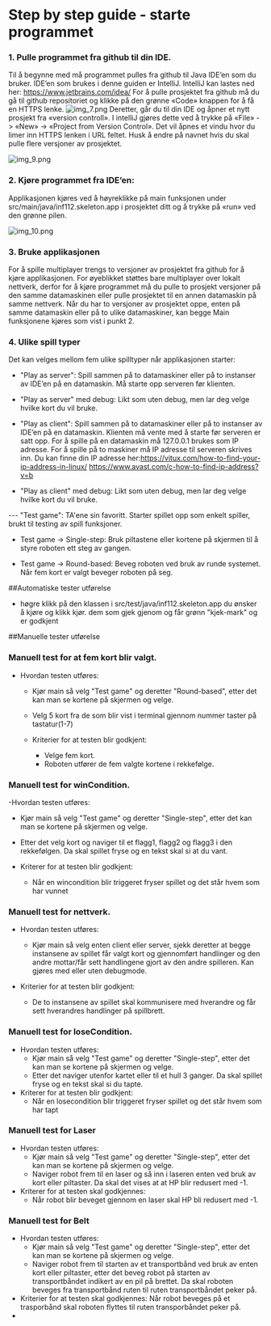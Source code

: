 # Step by step guide - starte programmet



### 1. Pulle programmet fra github til din IDE.
   
   Til å begynne med må programmet pulles fra github til Java IDE’en som du bruker. 
   IDE’en som brukes i denne guiden er IntelliJ.  IntelliJ kan lastes ned her: https://www.jetbrains.com/idea/
   For å pulle prosjektet fra github må du gå til github repositoriet og klikke på den grønne «Code» knappen 
   for å få en HTTPS lenke.
   ![img_7.png](assets/images/img_7.png)
   Deretter, går du til din IDE og åpner et nytt prosjekt fra «version controll». 
   I intelliJ gjøres dette ved å trykke på «File» -> «New» -> «Project from Version Control». 
   Det vil åpnes et vindu hvor du limer inn HTTPS lenken i URL feltet. 
   Husk å endre på navnet hvis du skal pulle flere versjoner av prosjektet.

![img_9.png](assets/images/img_9.png)

### 2. Kjøre programmet fra IDE’en:
   
   Applikasjonen kjøres ved å høyreklikke på main funksjonen under src/main/java/inf112.skeleton.app i prosjektet ditt og å trykke på «run» ved den grønne pilen.

![img_10.png](assets/images/img_10.png)

### 3. Bruke applikasjonen
   
   For å spille multiplayer trengs to versjoner av prosjektet fra github for å kjøre applikasjonen. 
   For øyeblikket støttes bare multiplayer over lokalt nettverk, 
   derfor for å kjøre programmet må du pulle to prosjekt versjoner på den samme datamaskinen 
   eller pulle prosjektet til en annen datamaskin på samme nettverk.
   Når du har to versjoner av prosjektet oppe, enten på samme datamaskin eller på to ulike datamaskiner, 
   kan begge Main funksjonene kjøres som vist i punkt 2. 


### 4. Ulike spill typer
   Det kan velges mellom fem ulike spilltyper når applikasjonen starter:
   
- "Play as server":
        Spill sammen på to datamaskiner eller på to instanser av IDE’en på en datamaskin. Må starte opp serveren før klienten.
  
  
- "Play as server" med debug:
        Likt som uten debug, men lar deg velge hvilke kort du vil bruke.
  

- "Play as client":
Spill sammen på to datamaskiner eller på to instanser av IDE’en på en datamaskin. Klienten må vente med å starte før serveren er satt opp.
For å spille på en datamaskin må 127.0.0.1 brukes som IP adresse.
For å spille på to maskiner må IP adresse til serveren skrives inn. Du kan finne din IP adresse her:https://vitux.com/how-to-find-your-ip-address-in-linux/
  https://www.avast.com/c-how-to-find-ip-address?v=b


- "Play as client" med debug:
Likt som uten debug, men lar deg velge hvilke kort du vil bruke.
  

--- "Test game": TA'ene sin favoritt. Starter spillet opp som enkelt spiller, brukt til testing av spill funksjoner.

-  Test game -> Single-step:
Bruk piltastene eller kortene på skjermen til å styre roboten ett steg av gangen.

-  Test game -> Round-based:
Beveg roboten ved bruk av runde systemet. Når fem kort er valgt beveger roboten på seg.

   
##Automatiske tester utførelse
- høgre klikk på den klassen i src/test/java/inf112.skeleton.app du ønsker å kjøre og klikk kjør. 
  dem som gjek gjenom og får grønn "kjek-mark"
  og er godkjent
  
##Manuelle tester utførelse
### Manuell test for at fem kort blir valgt.
- Hvordan testen utføres:
   - Kjør main så velg "Test game" og deretter "Round-based", etter det kan man se kortene på skjermen og velge.
   - Velg 5 kort fra de som blir vist i terminal gjennom nummer taster på tastatur(1-7) 

	- Kriterier for at testen blir godkjent:
		- Velge fem kort.
		- Roboten utfører de fem valgte kortene i rekkefølge.

### Manuell test for winCondition.
-Hvordan testen utføres:
   - Kjør main så velg "Test game" og deretter "Single-step", etter det kan man se kortene på skjermen og velge.
   - Etter det velg kort og naviger til et flagg1, flagg2 og flagg3 i den rekkefølgen. Da skal spillet fryse og en tekst skal si at du vant.
   
- Kriterer for at testen blir godkjent:
   - Når en wincondition blir triggeret fryser spillet og det står hvem som har vunnet

### Manuell test for nettverk.
- Hvordan testen utføres:
   - Kjør main så velg enten client eller server, sjekk deretter at begge instansene av spillet får valgt kort og gjennomført
      handlinger og den andre mottar/får sett handlingene gjort av den andre spilleren. Kan gjøres med eller uten debugmode.

- Kriterier for at testen blir godkjent:
    - De to instansene av spillet skal kommunisere med hverandre og får sett hverandres handlinger på spillbrett.

### Manuell test for loseCondition.
- Hvordan testen utføres:
    - Kjør main så velg "Test game" og deretter "Single-step", etter det kan man se kortene på skjermen og velge.
    - Etter det naviger utenfor kartet eller til et hull 3 ganger. Da skal spillet fryse og en tekst skal si du tapte.
- Kriterer for at testen blir godkjent:
    - Når en losecondition blir triggeret fryser spillet og det står hvem som har tapt
    
### Manuell test for Laser
- Hvordan testen utføres:
   - Kjør main så velg "Test game" og deretter "Single-step", etter det kan man se kortene på skjermen og velge.
   - Naviger robot frem til en laser og så inn i laseren enten ved bruk av kort eller piltaster. Da skal det vises at at HP blir redusert med -1.
- Kriterer for at testen skal godkjennes: 
    - Når robot blir beveget gjennom en laser skal HP bli redusert med -1. 
    
### Manuell test for Belt 
- Hvordan testen utføres: 
    - Kjør main så velg "Test game" og deretter "Single-step", etter det kan man se kortene på skjermen og velge.
    - Naviger robot frem til starten av et transportbånd ved bruk av enten kort eller piltaster, etter det beveg robot på starten av transportbåndet indikert av en pil på brettet. 
    Da skal roboten beveges fra transportbånd ruten til ruten transportbåndet peker på.
- Kriterier for at testen skal godkjennes:
    Når robot beveges på et trasporbånd skal roboten flyttes til ruten transporbåndet peker på. 
-